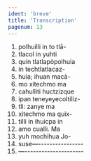 ```yaml
---
ident: 'breve'
title: 'Transcription'
pagenum: 13
---
```

1.  polhuilli in to tlā-
2.  tlacol  in yuhti
3.  quin tlatlapòpolhuia
4.  in techtlatlacaz-
5.  huia; ihuan macà-
6.  mo xitechmo ma
7.  cahulliti huctzizque
8. ipan teneyeyecoltiliz-
9.  tli: zanye ma
10.  xitechmo ma quix-
11.  tilli in ihuicpa in
12.  amo cualli. Ma
13.  yuh mochihua Jo-
14.  suse—----------------
15.  —---------------------
